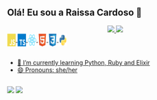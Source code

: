 ## Olá! Eu sou a Raissa Cardoso 👋


  <div align="center">
    <a href="https://github.com/Raissa-Cardoso">
    <img height="180em"  src="https://github-readme-stats.vercel.app/api?username=Raissa-Cardoso&show_icons=true&theme=nightowl&include_all_commits=true&count_private=true"/>
    <img height="180em" src="https://github-readme-stats.vercel.app/api/top-langs/?username=Raissa-Cardoso&layout=compact&langs_count=7&theme=nightowl"/>
  </div>
  <div style="display: inline_block">
    <img align="center" alt="Js" height="30" width="20" src="https://raw.githubusercontent.com/devicons/devicon/master/icons/javascript/javascript-plain.svg">
    <img align="center" alt="Ts" height="30" width="20" src="https://raw.githubusercontent.com/devicons/devicon/master/icons/typescript/typescript-plain.svg">
    <img align="center" alt="React" height="30" width="20" src="https://raw.githubusercontent.com/devicons/devicon/master/icons/react/react-original.svg">
    <img align="center" alt="HTML" height="30" width="20" src="https://raw.githubusercontent.com/devicons/devicon/master/icons/html5/html5-original.svg">
    <img align="center" alt="CSS" height="30" width="20" src="https://raw.githubusercontent.com/devicons/devicon/master/icons/css3/css3-original.svg">
    <img align="center" alt="Python" height="30" width="20" src="https://raw.githubusercontent.com/devicons/devicon/master/icons/python/python-original.svg">
  </div>

  
##

- 🌱 I’m currently learning Python, Ruby and Elixir
- 😄 Pronouns: she/her

##
<div> 
  <a href = "mailto:raissa_cardoso@yahoo.com.br"><img src="https://img.shields.io/badge/-Yahoo-%23333?style=for-the-badge&logo=yahoo&logoColor=white" target="_blank"></a>
  <a href="https://www.linkedin.com/in/devraissacardoso/" target="_blank"><img src="https://img.shields.io/badge/-LinkedIn-%230077B5?style=for-the-badge&logo=linkedin&logoColor=white" target="_blank"></a> 
 
 <!-- ![Snake animation](https://github.com/rafaballerini/rafaballerini/blob/output/github-contribution-grid-snake.svg)-->
 
</div>
